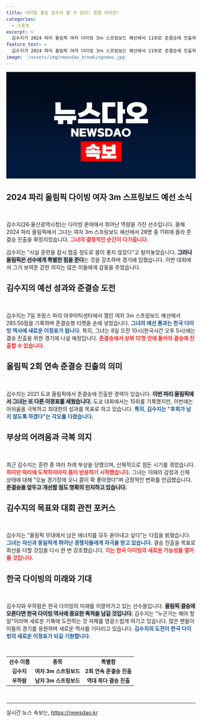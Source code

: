 ```yaml
---
title: 다이빙 결승 김수지 할 수 있다! 응원 아이콘!
categories:
  - 스포츠
excerpt: >
  김수지가 2024 파리 올림픽 여자 다이빙 3ｍ 스프링보드 예선에서 11위로 준결승에 진출하며 한국 여자 다이빙 최초 올림픽 2회 연속 준결승 진출의 새 역사를 썼습니다. 8일 결승 진출을 목표로 의욕을 다지고 있는 김수지의 도전이 기대됩니다!
feature_text: >
  김수지가 2024 파리 올림픽 여자 다이빙 3ｍ 스프링보드 예선에서 11위로 준결승에 진출하며 한국 여자 다이빙 최초 올림픽 2회 연속 준결승 진출의 새 역사를 썼습니다. 8일 결승 진출을 목표로 의욕을 다지고 있는 김수지의 도전이 기대됩니다!
image: '/assets/img/newsdao_breakingnews.jpg'
---
```


<p><img src="/assets/img/newsdao_breakingnews.jpg" alt="firstkoreanews 속보" /></p>

<h2 data-ke-size="size26">2024 파리 올림픽 다이빙 여자 3m 스프링보드 예선 소식</h2>

<p data-ke-size="size16">&nbsp;</p>

<p>김수지(26·울산광역시청)는 다이빙 분야에서 뛰어난 역량을 가진 선수입니다. 올해 2024 파리 올림픽에서 그녀는 여자 3m 스프링보드 예선에서 28명 중 11위에 올라 준결승 진출을 확정지었습니다. <b><span style="color: #ee2323;">그녀의 결정적인 순간이 다가옵니다.</span></b></p>

<p>김수지는 "사실 훈련을 잠시 멈출 정도로 몸이 좋지 않았다"고 털어놓았습니다. <b><span style="background-color: #21538527;">그러나 올림픽은 선수에게 특별한 힘을 준다</span></b>는 것을 강조하며 경기에 임했습니다. 이번 대회에서 그가 보여준 강한 의지는 많은 이들에게 감동을 주었습니다.</p>

<h2 data-ke-size="size26">김수지의 예선 성과와 준결승 도전</h2>

<p data-ke-size="size16">&nbsp;</p>

<p>김수지는 7일 프랑스 파리 아쿠아틱센터에서 열린 여자 3m 스프링보드 예선에서 285.50점을 기록하며 준결승행 티켓을 손에 넣었습니다. <b><span style="color: #1a5490;">그녀의 예선 통과는 한국 다이빙 역사에 새로운 이정표가 됩니다.</span></b> 특히, 그녀는 8일 오전 10시(한국시간 오후 5시)에는 결승 진출을 위한 경기에 나설 예정입니다. <b><span style="color: #ee2323;">준결승에서 상위 12명 안에 들어야 결승에 진출할 수 있습니다.</span></b></p>

<h2 data-ke-size="size26">올림픽 2회 연속 준결승 진출의 의미</h2>

<p data-ke-size="size16">&nbsp;</p>

<p>김수지는 2021 도쿄 올림픽에서 준결승에 진출한 경력이 있습니다. <b><span style="background-color: #21538527;">이번 파리 올림픽에서 그녀는 또 다른 이정표를 세웠습니다.</span></b> 도쿄 대회에서는 15위를 기록했지만, 이번에는 아쉬움을 극복하고 최대한의 성과를 목표로 하고 있습니다. <b><span style="color: #1a5490;">특히, 김수지는 "후회가 남지 않도록 하겠다"는 각오를 다졌습니다.</span></b></p>

<h2 data-ke-size="size26">부상의 어려움과 극복 의지</h2>

<p data-ke-size="size16">&nbsp;</p>

<p>최근 김수지는 훈련 중 여러 차례 부상을 당했으며, 신체적으로 힘든 시기를 겪었습니다. <b><span style="color: #ee2323;">하지만 파리에 도착하자마자 몸이 반응하기 시작했습니다.</span></b> 그녀는 이때의 감정과 신체 상태에 대해 "오늘 경기장에 오니 몸이 확 좋아졌다"며 긍정적인 변화를 언급했습니다. <b><span style="background-color: #21538527;">준결승을 앞두고 개선할 점도 명확히 인지하고 있습니다.</span></b></p>

<h2 data-ke-size="size26">김수지의 목표와 대회 관전 포커스</h2>

<p data-ke-size="size16">&nbsp;</p>

<p>김수지는 "올림픽 무대에서 남은 에너지를 모두 쏟아내고 싶다"는 다짐을 밝혔습니다. <b><span style="color: #1a5490;">그녀는 자신과 동일하게 뛰어난 경쟁자들에게 자극을 받고 있습니다.</span></b>  결승 진출을 목표로 최선을 다할 것임을 다시 한 번 강조했습니다. <b><span style="color: #ee2323;">이는 한국 다이빙의 새로운 가능성을 열어줄 것입니다.</span></b></p>

<h2 data-ke-size="size26">한국 다이빙의 미래와 기대</h2>

<p data-ke-size="size16">&nbsp;</p>

<p>김수지와 우하람은 한국 다이빙의 미래를 이끌어가고 있는 선수들입니다. <b><span style="background-color: #21538527;">올림픽 결승에 오른다면 한국 다이빙 역사에 중요한 족적을 남길 것입니다.</span></b> 김수지는 "누군가는 해야 할 일"이라며 새로운 기록에 도전하는 것 자체를 영광스럽게 여기고 있습니다. 많은 팬들이 이들의 경기를 응원하며 새로운 역사를 기다리고 있습니다. <b><span style="color: #1a5490;">김수지의 도전이 한국 다이빙의 새로운 이정표가 되길 기원합니다.</span></b> </p>

<p data-ke-size="size16">&nbsp;</p>

<table style="width: 100%; border-collapse: collapse;">
    <tr>
        <td style="text-align: center; height: 17px;"><b>선수 이름</b></td>
        <td style="text-align: center; height: 17px;"><b>종목</b></td>
        <td style="text-align: center; height: 17px;"><b>특별함</b></td>
    </tr>
    <tr>
        <td style="text-align: center; height: 17px;"><b>김수지</b></td>
        <td style="text-align: center; height: 17px;"><b>여자 3m 스프링보드</b></td>
        <td style="text-align: center; height: 17px;"><b>2회 연속 준결승 진출</b></td>
    </tr>
    <tr>
        <td style="text-align: center; height: 17px;"><b>우하람</b></td>
        <td style="text-align: center; height: 17px;"><b>남자 3m 스프링보드</b></td>
        <td style="text-align: center; height: 17px;"><b>역대 최다 결승 진출</b></td>
    </tr>
</table>

<p data-ke-size="size16">&nbsp;</p>

<hr />
실시간 뉴스 속보는, <a href="https://newsdao.kr" rel="dofollow">https://newsdao.kr</a>


